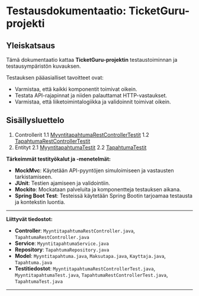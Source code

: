 # Testausdokumentaatio: TicketGuru-projekti

## Yleiskatsaus

Tämä dokumentaatio kattaa **TicketGuru-projektin** testaustoiminnan ja testausympäristön kuvauksen.

Testauksen pääasialliset tavoitteet ovat:

- Varmistaa, että kaikki komponentit toimivat oikein.
- Testata API-rajapinnat ja niiden palauttamat HTTP-vastaukset.
- Varmistaa, että liiketoimintalogiikka ja validoinnit toimivat oikein.

## Sisällysluettelo

1. Controllerit
    1.1 [MyyntitapahtumaRestControllerTestit](controllerit/MyyntitapahtumaRestControllerTestit.md)
    1.2 [TapahtumaRestControllerTestit](controllerit/TapahtumaRestControllerTestit.md)
2. Entityt
    2.1 [MyyntitapahtumaTestit](entityt/MyyntitapahtumaTestit.md)
    2.2 [TapahtumaTestit](entityt/TapahtumaTestit.md)


**Tärkeimmät testityökalut ja -menetelmät:**

- **MockMvc**: Käytetään API-pyyntöjen simuloimiseen ja vastausten tarkistamiseen.
- **JUnit**: Testien ajamiseen ja validointiin.
- **Mockito**: Mockataan palveluita ja komponentteja testauksen aikana.
- **Spring Boot Test**: Testeissä käytetään Spring Bootin tarjoamaa testausta ja kontekstin luontia.

---

**Liittyvät tiedostot:**

- **Controller**: `MyyntitapahtumaRestController.java`, `TapahtumaRestController.java`
- **Service**: `MyyntitapahtumaService.java`
- **Repository**: `TapahtumaRepository.java`
- **Model**: `Myyntitapahtuma.java`, `Maksutapa.java`, `Kayttaja.java`, `Tapahtuma.java`
- **Testitiedostot**: `MyyntitapahtumaRestControllerTest.java`, `MyyntitapahtumaTest.java`, `TapahtumaRestControllerTest.java`, `TapahtumaTest.java`

---
